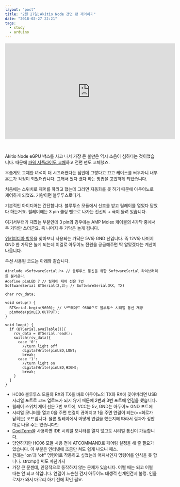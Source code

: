 ```yaml
---
layout: "post"
title: "2월 27일;Akitio Node 전면 팬 제어하기"
date: "2018-02-27 22:21"
tags:
  - study
  - arduino
---
```


<p style="text-align:center"><iframe width="560" height="315" src="https://www.youtube-nocookie.com/embed/0pfpvu25aW4?rel=0&amp;controls=0&amp;showinfo=0" frameborder="0" allow="autoplay; encrypted-media" allowfullscreen></iframe></p>

<br/>

Akitio Node eGPU 박스를 사고 나서 가장 큰 불만은 역시 소음이 심하다는 것이었습니다. 때문에 [파워 서플라이도 교체](https://canor.cf/2018/02/08/akitio-node-psu-교체하기/)하고 전면 팬도 교체했죠.

우습게도 교체한 녀석이 더 시끄러웠다는 점인데 그렇다고 끄고 케이스를 씌우자니 내부 온도가 걱정이 되었더랍니다. 그래서 껐다 켰다 하는 방법을 고민하게 되었습니다.

처음에는 스위치로 제어를 하려고 했는데 그러면 자동화를 못 하기 때문에 아두이노로 제어하게 되었죠. 기왕이면 블루투스로다가.

기본적인 아이디어는 간단합니다. 블루투스 모듈에서 신호를 받고 릴레이를 열었다 닫았다 하는거죠. 릴레이에는 3 pin 쿨링 팬으로 나가는 전선의 + 극이 물려 있습니다.

여기서부터가 재밌는 부분인데 3 pin의 경우에는 AMP Molex 케이블의 4가닥 중에서 두 가닥만 쓰더군요. 즉 나머지 두 가닥은 놀게 됩니다.

[위키피디아 항목](https://en.wikipedia.org/wiki/Molex_connector)을 찾아보니 사용되는 가닥은 5V와 GND 선입니다. 즉 12V와 나머지 GND 한 가닥은 놀게 되는데 이걸로 아두이노 전원을 공급해주면 딱 알맞겠다는 계산이 나옵니다.

우선 사용된 코드는 아래와 같습니다.

```
#include <SoftwareSerial.h> // 블루투스 통신을 위한 SoftwareSerial 라이브러리를 불러온다.
#define pinLED 7 // 릴레이 제어 선은 7번
SoftwareSerial BTSerial(2,3); // SoftwareSerial(RX, TX)

char rcv_data;

void setup() {
  BTSerial.begin(9600); // 보드레이트 9600으로 블루투스 시리얼 통신 개방
  pinMode(pinLED,OUTPUT);
}

void loop() {
  if (BTSerial.available()){
    rcv_data = BTSerial.read();
    switch(rcv_data){
      case '0':
        //turn light off
        digitalWrite(pinLED,LOW);
        break;
      case '1':
        //turn light on
        digitalWrite(pinLED,HIGH);
        break;
    }
  }
}
```

- HC06 블루투스 모듈의 RX와 TX를 바로 아두이노의 TX와 RX에 꽂아버리면 USB 시리얼 포트로 코드 업로드가 되지 않기 때문에 2번과 3번 포트에 연결을 했습니다.
- 릴레이 스위치 제어 선은 7번 포트에, VCC는 5v, GND는 아두이노 GND 포트에
- 시리얼 모니터를 열고 0을 주면 연결이 끊어지고 1을 주면 연결이 되는(==회로가 닫히는) 코드입니다. 물론 릴레이에서 어떻게 연결을 했는지에 따라서 결과가 정반대로 나올 수는 있습니다만
- [CoolTerm](http://freeware.the-meiers.org)을 사용하면 IDE 시리얼 모니터를 열지 않고도 시리얼 통신이 가능합니다.
- 당연하지만 HC06 모듈 사용 전에 ATCOMMAND로 페어링 설정을 해 줄 필요가 있습니다. 이 부분은 인터넷에 조금만 쳐도 쉽게 나오니 패스.
- 원래는 'on'과 'off' 명령어로 작동하고 싶었는데 어째서인지 명령어를 인식을 못 합니다. strcmp() 써도 마찬가지
- 가장 큰 문젠데, 안정적으로 동작하지 않는 문제가 있습니다. 어떨 때는 되고 어떨 때는 안 되고 식입니다. 연결이 느슨한 건지 아두이노 태생적 한계인건지 불명. 인클로저가 와서 마무리 하기 전에 확인 필요.
